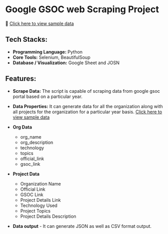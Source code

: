 
# Google GSOC web Scraping Project

📌 [ Click here to view sample data ](https://docs.google.com/spreadsheets/d/1NR3yz9sln5r6xlPpSSoHY6V-b0ASYs4hpi_M_v3tg2M/edit?usp=sharing)

## Tech Stacks:
- **Programming Language:** Python
- **Core Tools:** Selenium, BeautifulSoup
- **Database / Visualization:** Google Sheet and JOSN

## Features:
- **Scrape Data:** The script is capable of scraping data from google gsoc portal based on a particular year.
- **Data Properties:** It can generate data for all the organization along with all projects for the organization for a particular year basis. [ Click here to view sample data ](https://docs.google.com/spreadsheets/d/1NR3yz9sln5r6xlPpSSoHY6V-b0ASYs4hpi_M_v3tg2M/edit?usp=sharing)
- **Org Data**
  - org_name	
  - org_description	
  - technology	
  - topics	
  - official_link	
  - gsoc_link
- **Project Data**
  - Organization Name	
  - Official Link	
  - GSOC Link	
  - Project Details Link	
  - Technology Used	
  - Project Topics	
  - Project Details Description

- **Data output** - It can generate JSON as well as CSV format output.
